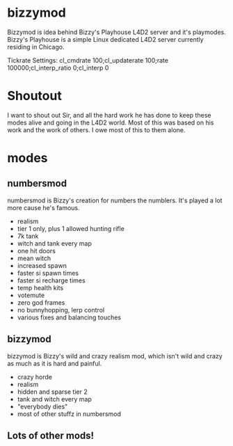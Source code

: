 # bizzymod
Bizzymod is idea behind Bizzy's Playhouse L4D2 server and it's playmodes.
Bizzy's Playhouse is a simple Linux dedicated L4D2 server currently residing in Chicago.

Tickrate Settings:
cl_cmdrate 100;cl_updaterate 100;rate 100000;cl_interp_ratio 0;cl_interp 0

# Shoutout
I want to shout out Sir, and all the hard work he has done to keep these modes alive and going in the L4D2 world.
Most of this was based on his work and the work of others. I owe most of this to them alone.

# modes

## numbersmod
numbersmod is Bizzy's creation for numbers the numblers. It's played a lot more cause he's famous.

  * realism
  * tier 1 only, plus 1 allowed hunting rifle
  * 7k tank
  * witch and tank every map
  * one hit doors
  * mean witch
  * increased spawn
  * faster si spawn times
  * faster si recharge times
  * temp health kits
  * votemute
  * zero god frames
  * no bunnyhopping, lerp control
  * various fixes and balancing touches 
  
## bizzymod
bizzymod is Bizzy's wild and crazy realism mod, which isn't wild and crazy as much as it is hard and painful.

  * crazy horde
  * realism
  * hidden and sparse tier 2
  * tank and witch every map
  * "everybody dies"
  * most of other stuffz in numbersmod

## Lots of other mods!
